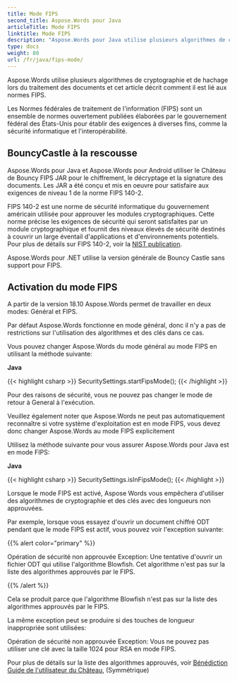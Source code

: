 ```yaml
---
title: Mode FIPS
second_title: Aspose.Words pour Java
articleTitle: Mode FIPS
linktitle: Mode FIPS
description: "Aspose.Words pour Java utilise plusieurs algorithmes de cryptographie et de hachage lors du traitement des documents pour se conformer aux normes FIPS."
type: docs
weight: 80
url: /fr/java/fips-mode/
---
```


Aspose.Words utilise plusieurs algorithmes de cryptographie et de hachage lors du traitement des documents et cet article décrit comment il est lié aux normes FIPS.

Les Normes fédérales de traitement de l'information (FIPS) sont un ensemble de normes ouvertement publiées élaborées par le gouvernement fédéral des États-Unis pour établir des exigences à diverses fins, comme la sécurité informatique et l'interopérabilité.

## BouncyCastle à la rescousse

Aspose.Words pour Java et Aspose.Words pour Android utiliser le Château de Bouncy FIPS JAR pour le chiffrement, le décryptage et la signature des documents. Les JAR a été conçu et mis en oeuvre pour satisfaire aux exigences de niveau 1 de la norme FIPS 140-2.

FIPS 140-2 est une norme de sécurité informatique du gouvernement américain utilisée pour approuver les modules cryptographiques. Cette norme précise les exigences de sécurité qui seront satisfaites par un module cryptographique et fournit des niveaux élevés de sécurité destinés à couvrir un large éventail d'applications et d'environnements potentiels. Pour plus de détails sur FIPS 140-2, voir la [NIST publication](https://www.nist.gov/publications/security-requirements-cryptographic-modules-includes-change-notices-1232002?pub_id=902003).

Aspose.Words pour .NET utilise la version générale de Bouncy Castle sans support pour FIPS.

## Activation du mode FIPS

A partir de la version 18.10 Aspose.Words permet de travailler en deux modes: Général et FIPS.

Par défaut Aspose.Words fonctionne en mode général, donc il n'y a pas de restrictions sur l'utilisation des algorithmes et des clés dans ce cas.

Vous pouvez changer Aspose.Words du mode général au mode FIPS en utilisant la méthode suivante:

**Java**

{{< highlight csharp >}}
SecuritySettings.startFipsMode();
{{< /highlight >}}

Pour des raisons de sécurité, vous ne pouvez pas changer le mode de retour à General à l'exécution.

Veuillez également noter que Aspose.Words ne peut pas automatiquement reconnaître si votre système d'exploitation est en mode FIPS, vous devez donc changer Aspose.Words au mode FIPS explicitement

Utilisez la méthode suivante pour vous assurer Aspose.Words pour Java est en mode FIPS:

**Java**

{{< highlight csharp >}}
SecuritySettings.isInFipsMode();
{{< /highlight >}}

Lorsque le mode FIPS est activé, Aspose Words vous empêchera d'utiliser des algorithmes de cryptographie et des clés avec des longueurs non approuvées.

Par exemple, lorsque vous essayez d'ouvrir un document chiffré ODT pendant que le mode FIPS est actif, vous pouvez voir l'exception suivante:

{{% alert color="primary" %}}

Opération de sécurité non approuvée Exception: Une tentative d'ouvrir un fichier ODT qui utilise l'algorithme Blowfish. Cet algorithme n'est pas sur la liste des algorithmes approuvés par le FIPS.

{{% /alert %}}

Cela se produit parce que l'algorithme Blowfish n'est pas sur la liste des algorithmes approuvés par le FIPS.

La même exception peut se produire si des touches de longueur inappropriée sont utilisées:

Opération de sécurité non approuvée Exception: Vous ne pouvez pas utiliser une clé avec la taille 1024 pour RSA en mode FIPS.

Pour plus de détails sur la liste des algorithmes approuvés, voir [Bénédiction Guide de l'utilisateur du Château](https://downloads.bouncycastle.org/fips-java/docs/BC-FJA-UserGuide-1.0.1.pdf), (Symmétrique)


